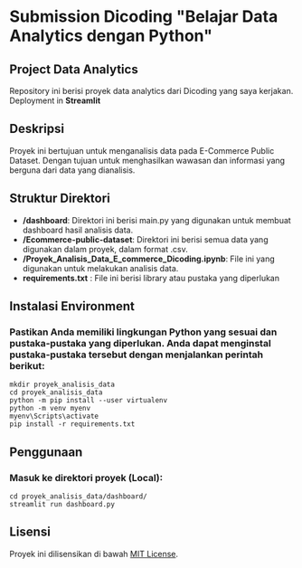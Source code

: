 # Submission Dicoding "Belajar Data Analytics dengan Python"

## Project Data Analytics

Repository ini berisi proyek data analytics dari Dicoding yang saya kerjakan. Deployment in **Streamlit**

## Deskripsi

Proyek ini bertujuan untuk menganalisis data pada E-Commerce Public Dataset. Dengan tujuan untuk menghasilkan wawasan dan informasi yang berguna dari data yang dianalisis.

## Struktur Direktori

- **/dashboard**: Direktori ini berisi main.py yang digunakan untuk membuat dashboard hasil analisis data.
- **/Ecommerce-public-dataset**: Direktori ini berisi semua data yang digunakan dalam proyek, dalam format .csv.
- **/Proyek_Analisis_Data_E_commerce_Dicoding.ipynb**: File ini yang digunakan untuk melakukan analisis data.
- **requirements.txt** : File ini berisi library atau pustaka yang diperlukan

## Instalasi Environment

### Pastikan Anda memiliki lingkungan Python yang sesuai dan pustaka-pustaka yang diperlukan. Anda dapat menginstal pustaka-pustaka tersebut dengan menjalankan perintah berikut:

```shell
mkdir proyek_analisis_data
cd proyek_analisis_data
python -m pip install --user virtualenv
python -m venv myenv
myenv\Scripts\activate
pip install -r requirements.txt
```

## Penggunaan

### Masuk ke direktori proyek (Local):

```shell
cd proyek_analisis_data/dashboard/
streamlit run dashboard.py
```

## Lisensi

Proyek ini dilisensikan di bawah [MIT License](LICENSE).
